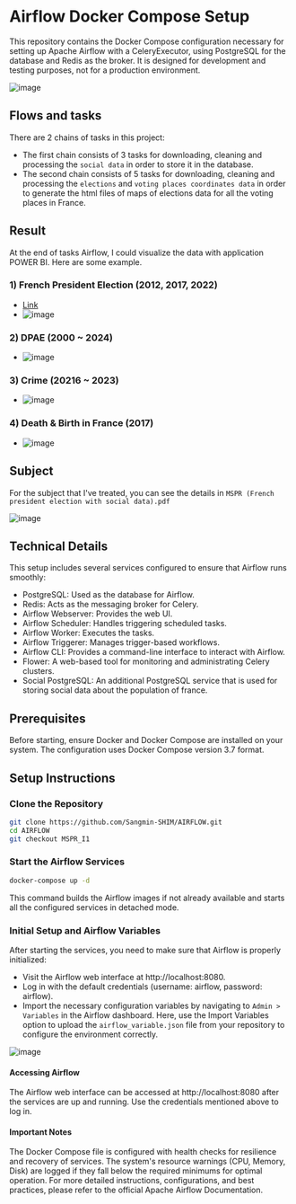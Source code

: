 # Airflow Docker Compose Setup
This repository contains the Docker Compose configuration necessary for setting up Apache Airflow with a CeleryExecutor, using PostgreSQL for the database and Redis as the broker. It is designed for development and testing purposes, not for a production environment.

![image](https://github.com/Sangmin-SHIM/AIRFLOW/assets/93679283/339affa3-2d5f-4885-b2c5-3fe32fd173ac)


## Flows and tasks
There are 2 chains of tasks in this project:
- The first chain consists of 3 tasks for downloading, cleaning and processing the `social data` in order to store it in the database.
- The second chain consists of 5 tasks for downloading, cleaning and processing the `elections` and `voting places coordinates data` in order to generate the html files of maps of elections data for all the voting places in France.



## Result
At the end of tasks Airflow, I could visualize the data with application POWER BI. Here are some example.

### 1) French President Election (2012, 2017, 2022)

- [Link](https://mspr.flusin.fr/html_files/12_T1.html)
- ![image](https://github.com/Sangmin-SHIM/AIRFLOW/assets/93679283/7d4827bd-f324-4a3e-abfc-d49751253fee)

### 2) DPAE (2000 ~ 2024)

- ![image](https://github.com/Sangmin-SHIM/AIRFLOW/assets/93679283/a9192aa8-595d-4385-ad8f-1f69fa23f03b)

### 3) Crime (20216 ~ 2023)

- ![image](https://github.com/Sangmin-SHIM/AIRFLOW/assets/93679283/a8189c3c-d3ae-48df-86bc-0a81a1b6a3de)

### 4) Death & Birth in France (2017)

- ![image](https://github.com/Sangmin-SHIM/AIRFLOW/assets/93679283/2c75b5ff-d76a-45ae-87e8-a6882da51468)

## Subject

For the subject that I've treated, you can see the details in `MSPR (French president election with social data).pdf`

![image](https://github.com/Sangmin-SHIM/AIRFLOW/assets/93679283/96739c4d-d229-4939-a1e5-21b87275fc1c)


## Technical Details
This setup includes several services configured to ensure that Airflow runs smoothly:

- PostgreSQL: Used as the database for Airflow.
- Redis: Acts as the messaging broker for Celery.
- Airflow Webserver: Provides the web UI.
- Airflow Scheduler: Handles triggering scheduled tasks.
- Airflow Worker: Executes the tasks.
- Airflow Triggerer: Manages trigger-based workflows.
- Airflow CLI: Provides a command-line interface to interact with Airflow.
- Flower: A web-based tool for monitoring and administrating Celery clusters.
- Social PostgreSQL: An additional PostgreSQL service that is used for storing social data about the population of france.

## Prerequisites
Before starting, ensure Docker and Docker Compose are installed on your system. The configuration uses Docker Compose version 3.7 format.

## Setup Instructions
### Clone the Repository

```bash
git clone https://github.com/Sangmin-SHIM/AIRFLOW.git
cd AIRFLOW
git checkout MSPR_I1
```

### Start the Airflow Services

```bash
docker-compose up -d
```

This command builds the Airflow images if not already available and starts all the configured services in detached mode.

### Initial Setup and Airflow Variables
After starting the services, you need to make sure that Airflow is properly initialized:

- Visit the Airflow web interface at http://localhost:8080.
- Log in with the default credentials (username: airflow, password: airflow).
- Import the necessary configuration variables by navigating to `Admin > Variables` in the Airflow dashboard. Here, use the Import Variables option to upload the `airflow_variable.json` file from your repository to configure the environment correctly.

![image](https://github.com/Sangmin-SHIM/AIRFLOW/assets/93679283/b9da42f4-f2cb-4d94-a99c-801f2acbcf42)

#### Accessing Airflow
The Airflow web interface can be accessed at http://localhost:8080 after the services are up and running. Use the credentials mentioned above to log in.

#### Important Notes
The Docker Compose file is configured with health checks for resilience and recovery of services.
The system's resource warnings (CPU, Memory, Disk) are logged if they fall below the required minimums for optimal operation.
For more detailed instructions, configurations, and best practices, please refer to the official Apache Airflow Documentation.
